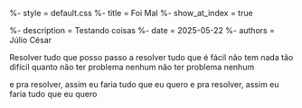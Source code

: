 %- style = default.css
%- title = Foi Mal
%- show_at_index = true

%- description = Testando coisas 
%- date = 2025-05-22
%- authors = Júlio César

Resolver tudo que posso
passo a resolver tudo que é fácil
não tem nada tão difícil quanto não ter problema nenhum
não ter problema nenhum

e pra resolver, assim eu faria
tudo que eu quero
e pra resolver, assim eu faria
tudo que eu quero